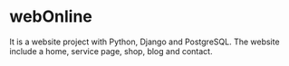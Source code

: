 # webOnline
 It is a website project with Python, Django and PostgreSQL. The website include a home, service page, shop, blog and contact.
